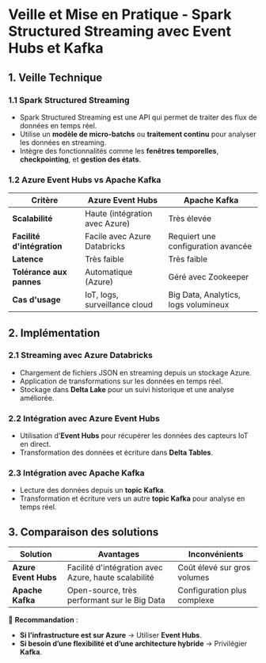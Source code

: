 
# Veille et Mise en Pratique - Spark Structured Streaming avec Event Hubs et Kafka

## 1. Veille Technique

### 1.1 Spark Structured Streaming
- Spark Structured Streaming est une API qui permet de traiter des flux de données en temps réel.
- Utilise un **modèle de micro-batchs** ou **traitement continu** pour analyser les données en streaming.
- Intègre des fonctionnalités comme les **fenêtres temporelles**, **checkpointing**, et **gestion des états**.

### 1.2 Azure Event Hubs vs Apache Kafka
| Critère          | Azure Event Hubs  | Apache Kafka |
|-----------------|------------------|-------------|
| **Scalabilité** | Haute (intégration avec Azure) | Très élevée |
| **Facilité d'intégration** | Facile avec Azure Databricks | Requiert une configuration avancée |
| **Latence** | Très faible | Très faible |
| **Tolérance aux pannes** | Automatique (Azure) | Géré avec Zookeeper |
| **Cas d'usage** | IoT, logs, surveillance cloud | Big Data, Analytics, logs volumineux |

## 2. Implémentation

### 2.1 Streaming avec Azure Databricks
- Chargement de fichiers JSON en streaming depuis un stockage Azure.
- Application de transformations sur les données en temps réel.
- Stockage dans **Delta Lake** pour un suivi historique et une analyse améliorée.

### 2.2 Intégration avec Azure Event Hubs
- Utilisation d'**Event Hubs** pour récupérer les données des capteurs IoT en direct.
- Transformation des données et écriture dans **Delta Tables**.

### 2.3 Intégration avec Apache Kafka
- Lecture des données depuis un **topic Kafka**.
- Transformation et écriture vers un autre **topic Kafka** pour analyse en temps réel.

## 3. Comparaison des solutions

| Solution | Avantages | Inconvénients |
|----------|----------|--------------|
| **Azure Event Hubs** | Facilité d'intégration avec Azure, haute scalabilité | Coût élevé sur gros volumes |
| **Apache Kafka** | Open-source, très performant sur le Big Data | Configuration plus complexe |

📌 **Recommandation** :  
- **Si l’infrastructure est sur Azure** → Utiliser **Event Hubs**.  
- **Si besoin d’une flexibilité et d’une architecture hybride** → Privilégier **Kafka**.
